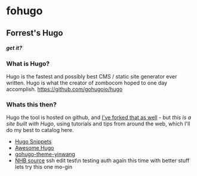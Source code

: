 # fohugo
## Forrest's Hugo
##### get it?


### What is Hugo?
Hugo is the fastest and possibly best CMS / static site generator ever written. Hugo is what the creator of zombocom hoped to one day accomplish.
https://github.com/gohugoio/hugo


### Whats this then?
Hugo the tool is hosted on github, and [I've forked that as well](https://github.com/forrest321/hugo) - but *_this is a site built with Hugo_*, using tutorials and tips from around the web, which I'll do my best to catalog here.  

* [Hugo Snippets](https://github.com/nozzle/hugo-snippets)
* [Awesome Hugo](https://github.com/budparr/awesome-hugo)
* [gohugo-theme-yinwang](https://github.com/chinanf-boy/gohugo-theme-yinwang)
* [NHB source](https://github.com/hapkidobond/websitesource)
ssh edit test\n
testing auth again this time with better stuff
lets try this one mo-gin

